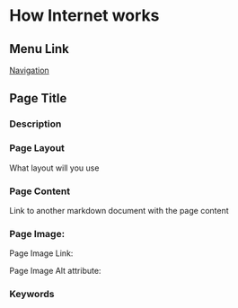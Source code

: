 # How Internet works

## Menu Link

[Navigation](/sections/navbar.md)


## Page Title


### Description


### Page Layout
What layout will you use

### Page Content
Link to another markdown document with the page content



### Page Image:

Page Image Link: 

Page Image Alt attribute: 


### Keywords
